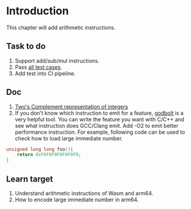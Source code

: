 # Introduction

This chapter will add arithmetic instructions.

## Task to do

1. Support add/sub/mul instructions.
2. Pass [all test cases](./test).
3. Add test into CI pipeline.

## Doc

1. [Two's Complement representation of integers](https://www.cs.cornell.edu/~tomf/notes/cps104/twoscomp.html)
2. If you don't know which instruction to emit for a feature, [godbolt](https://godbolt.org/) is a very helpful tool. You can write the feature you want with C/C++ and see what instruction does GCC/Clang emit. Add -O2 to emit better performance instruction. For example, following code can be used to check how to load large immediate number.

```cpp
unsigned long long foo(){
    return 0xF0F0F0F0F0F0F0;
}
```

## Learn target

1. Understand arithmetic instructions of Wasm and arm64.
2. How to encode large immediate number in arm64.
